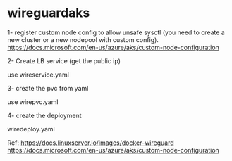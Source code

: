 # wireguardaks

1- register custom node config to allow unsafe sysctl (you need to create a new cluster or a new nodepool with custom config).
https://docs.microsoft.com/en-us/azure/aks/custom-node-configuration

2- Create LB service (get the public ip)

use wireservice.yaml


3- create the pvc from yaml

use wirepvc.yaml

4- create the deployment

wiredeploy.yaml

Ref:
https://docs.linuxserver.io/images/docker-wireguard
https://docs.microsoft.com/en-us/azure/aks/custom-node-configuration
